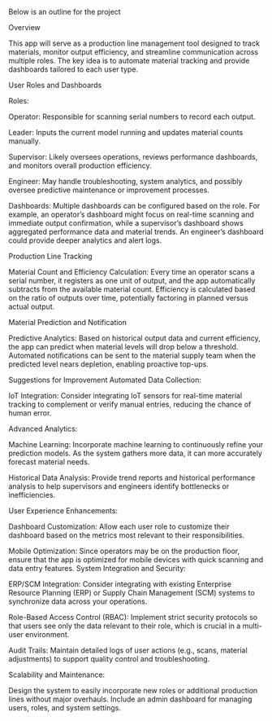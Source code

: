 Below is an outline for the project

Overview

This app will serve as a production line management tool designed to track materials, monitor output efficiency, and streamline communication across multiple roles. The key idea is to automate material tracking and provide dashboards tailored to each user type.

User Roles and Dashboards

Roles:

Operator: Responsible for scanning serial numbers to record each output.

Leader: Inputs the current model running and updates material counts manually.

Supervisor: Likely oversees operations, reviews performance dashboards, and monitors overall production efficiency.

Engineer: May handle troubleshooting, system analytics, and possibly oversee predictive maintenance or improvement processes.

Dashboards:
Multiple dashboards can be configured based on the role. For example, an operator’s dashboard might focus on real-time scanning and immediate output confirmation, while a supervisor’s dashboard shows aggregated performance data and material trends. An engineer’s dashboard could provide deeper analytics and alert logs.

Production Line Tracking

Material Count and Efficiency Calculation:
Every time an operator scans a serial number, it registers as one unit of output, and the app automatically subtracts from the available material count.
Efficiency is calculated based on the ratio of outputs over time, potentially factoring in planned versus actual output.

Material Prediction and Notification

Predictive Analytics:
Based on historical output data and current efficiency, the app can predict when material levels will drop below a threshold.
Automated notifications can be sent to the material supply team when the predicted level nears depletion, enabling proactive top-ups.

Suggestions for Improvement
Automated Data Collection:

IoT Integration: Consider integrating IoT sensors for real-time material tracking to complement or verify manual entries, reducing the chance of human error.

Advanced Analytics:

Machine Learning: Incorporate machine learning to continuously refine your prediction models. As the system gathers more data, it can more accurately forecast material needs.

Historical Data Analysis: Provide trend reports and historical performance analysis to help supervisors and engineers identify bottlenecks or inefficiencies.

User Experience Enhancements:

Dashboard Customization: Allow each user role to customize their dashboard based on the metrics most relevant to their responsibilities.

Mobile Optimization: Since operators may be on the production floor, ensure that the app is optimized for mobile devices with quick scanning and data entry features.
System Integration and Security:

ERP/SCM Integration: Consider integrating with existing Enterprise Resource Planning (ERP) or Supply Chain Management (SCM) systems to synchronize data across your operations.

Role-Based Access Control (RBAC): Implement strict security protocols so that users see only the data relevant to their role, which is crucial in a multi-user environment.

Audit Trails: Maintain detailed logs of user actions (e.g., scans, material adjustments) to support quality control and troubleshooting.

Scalability and Maintenance:

Design the system to easily incorporate new roles or additional production lines without major overhauls.
Include an admin dashboard for managing users, roles, and system settings.
